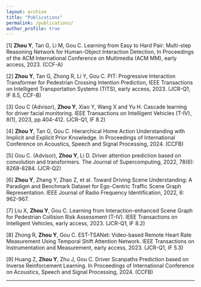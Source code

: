```yaml
---
layout: archive
title: "Publications"
permalink: /publications/
author_profile: true
---
```


[1] **Zhou Y**, Tan G, Li M, Gou C. Learning from Easy to Hard Pair: Multi-step Reasoning Network for Human-Object Interaction Detection, In Proceedings of the ACM International Conference on Multimedia (ACM MM), early access, 2023. (CCF-A)  

[2] **Zhou Y**, Tan G, Zhong R, Li Y, Gou C. PIT: Progressive Interaction Transformer for Pedestrian Crossing Intention Prediction, IEEE Transactions on Intelligent Transportation Systems (TITS), early access, 2023. (JCR-Q1, IF 8.5, CCF-B)  

[3] Gou C (Advisor), **Zhou Y**, Xiao Y, Wang X and Yu H. Cascade learning for driver facial monitoring. IEEE Transactions on Intelligent Vehicles (T-IV), 8(1), 2023, pp.404-412. (JCR-Q1, IF 8.2)  

[4] **Zhou Y**, Tan G, Gou C. Hierarchical Home Action Understanding with Implicit and Explicit Prior Knowledge. In Proceedings of International Conference on Acoustics, Speech and Signal Processing, 2024. (CCFB)

[5] Gou C. (Advisor), **Zhou Y**, Li D. Driver attention prediction based on convolution and transformers. The Journal of Supercomputing, 2022, 78(6): 8268-8284. (JCR-Q2)  

[6] **Zhou Y**, Zhang Y, Zhao Z, et al. Toward Driving Scene Understanding: A Paradigm and Benchmark Dataset for Ego-Centric Traffic Scene Graph Representation. IEEE Journal of Radio Frequency Identification, 2022, 6: 962-967.  

[7] Liu X, **Zhou Y**, Gou C. Learning from Interaction-enhanced Scene Graph for Pedestrian Collision Risk Assessment (T-IV). IEEE Transactions on Intelligent Vehicles, early access, 2023. (JCR-Q1, IF 8.2)

[8] Zhong R, **Zhou Y**, Gou C. EST-TSANet: Video-based Remote Heart Rate Measurement Using Temporal Shift Attention Network. IEEE Transactions on Instrumentation and Measurement, early access, 2023. (JCR-Q1, IF 5.3)

[9] Huang Z, **Zhou Y**, Zhu J, Gou C. Driver Scanpaths Prediction based on Inverse Reinforcement Learning. In Proceedings of International Conference on Acoustics, Speech and Signal Processing, 2024. (CCFB)


------

<!-- {% if author.googlescholar %}
  You can also find my articles on <u><a href="{{author.googlescholar}}">my Google Scholar profile</a>.</u>
{% endif %}

{% include base_path %}

{% for post in site.publications reversed %}
  {% include archive-single.html %}
{% endfor %} -->
